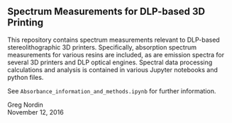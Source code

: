 ## Spectrum Measurements for DLP-based 3D Printing

This repository contains spectrum measurements relevant to DLP-based stereolithographic 3D printers. Specifically, absorption spectrum measurements for various resins are included, as are emission spectra for several 3D printers and DLP optical engines. Spectral data processing calculations and analysis is contained in various Jupyter notebooks and python files. 

See `Absorbance_information_and_methods.ipynb` for further information.

Greg Nordin<br>
November 12, 2016
